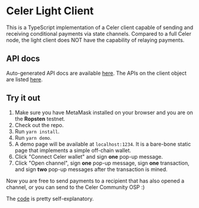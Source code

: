 # Celer Light Client

This is a TypeScript implementation of a Celer client capable of sending and
receiving conditional payments via state channels. Compared to a full Celer
node, the light client does NOT have the capability of relaying payments.

## API docs

Auto-generated API docs are available [here](https://celer-network.github.io/celer-light-client/index.html).
The APIs on the client object are listed [here](https://celer-network.github.io/celer-light-client/classes/_api_celer_.celer.html).

## Try it out

1. Make sure you have MetaMask installed on your browser and you are on the
   **Ropsten** testnet.
2. Check out the repo.
3. Run `yarn install`.
4. Run `yarn demo`.
5. A demo page will be available at `localhost:1234`. It is a bare-bone static
   page that implements a simple off-chain wallet.
6. Click "Connect Celer wallet" and sign **one** pop-up message.
7. Click "Open channel", sign **one** pop-up message, sign **one** transaction,
   and sign **two** pop-up messages after the transaction is mined.

Now you are free to send payments to a recipient that has also opened a channel,
or you can send to the Celer Community OSP :)

The [code](https://github.com/celer-network/celer-light-client/blob/master/demo/demo.ts)
is pretty self-explanatory.
